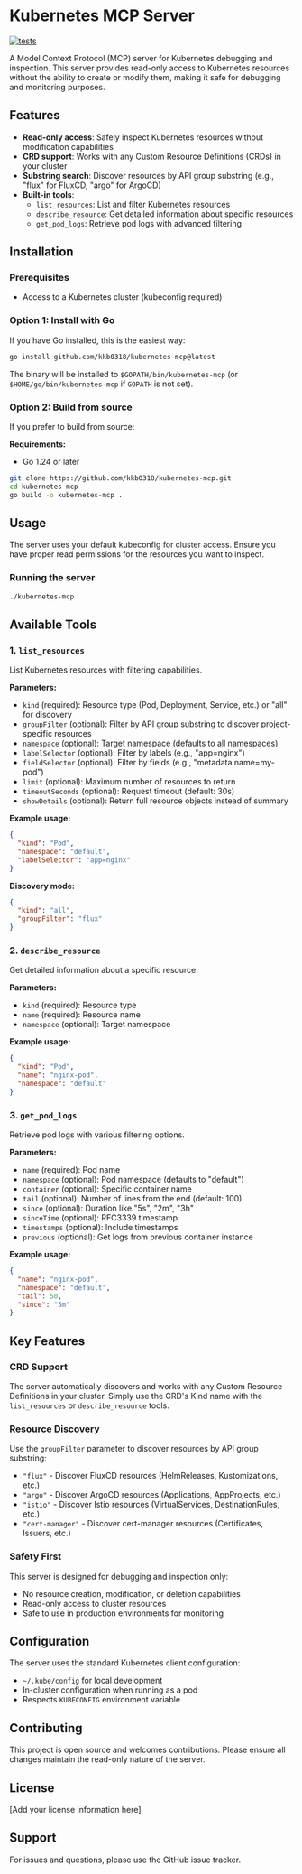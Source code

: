# Kubernetes MCP Server

[![tests](https://github.com/kkb0318/kubernetes-mcp/actions/workflows/test.yml/badge.svg?branch=main)](https://github.com/kkb0318/kubernetes-mcp/actions/workflows/test.yml)

A Model Context Protocol (MCP) server for Kubernetes debugging and inspection. This server provides read-only access to Kubernetes resources without the ability to create or modify them, making it safe for debugging and monitoring purposes.

## Features

- **Read-only access**: Safely inspect Kubernetes resources without modification capabilities
- **CRD support**: Works with any Custom Resource Definitions (CRDs) in your cluster
- **Substring search**: Discover resources by API group substring (e.g., "flux" for FluxCD, "argo" for ArgoCD)
- **Built-in tools**:
  - `list_resources`: List and filter Kubernetes resources
  - `describe_resource`: Get detailed information about specific resources
  - `get_pod_logs`: Retrieve pod logs with advanced filtering

## Installation

### Prerequisites

- Access to a Kubernetes cluster (kubeconfig required)

### Option 1: Install with Go

If you have Go installed, this is the easiest way:

```bash
go install github.com/kkb0318/kubernetes-mcp@latest
```

The binary will be installed to `$GOPATH/bin/kubernetes-mcp` (or `$HOME/go/bin/kubernetes-mcp` if `GOPATH` is not set).

### Option 2: Build from source

If you prefer to build from source:

**Requirements:**
- Go 1.24 or later

```bash
git clone https://github.com/kkb0318/kubernetes-mcp.git
cd kubernetes-mcp
go build -o kubernetes-mcp .
```

## Usage

The server uses your default kubeconfig for cluster access. Ensure you have proper read permissions for the resources you want to inspect.

### Running the server

```bash
./kubernetes-mcp
```

## Available Tools

### 1. `list_resources`

List Kubernetes resources with filtering capabilities.

**Parameters:**
- `kind` (required): Resource type (Pod, Deployment, Service, etc.) or "all" for discovery
- `groupFilter` (optional): Filter by API group substring to discover project-specific resources
- `namespace` (optional): Target namespace (defaults to all namespaces)
- `labelSelector` (optional): Filter by labels (e.g., "app=nginx")
- `fieldSelector` (optional): Filter by fields (e.g., "metadata.name=my-pod")
- `limit` (optional): Maximum number of resources to return
- `timeoutSeconds` (optional): Request timeout (default: 30s)
- `showDetails` (optional): Return full resource objects instead of summary

**Example usage:**
```json
{
  "kind": "Pod",
  "namespace": "default",
  "labelSelector": "app=nginx"
}
```

**Discovery mode:**
```json
{
  "kind": "all",
  "groupFilter": "flux"
}
```

### 2. `describe_resource`

Get detailed information about a specific resource.

**Parameters:**
- `kind` (required): Resource type
- `name` (required): Resource name
- `namespace` (optional): Target namespace

**Example usage:**
```json
{
  "kind": "Pod",
  "name": "nginx-pod",
  "namespace": "default"
}
```

### 3. `get_pod_logs`

Retrieve pod logs with various filtering options.

**Parameters:**
- `name` (required): Pod name
- `namespace` (optional): Pod namespace (defaults to "default")
- `container` (optional): Specific container name
- `tail` (optional): Number of lines from the end (default: 100)
- `since` (optional): Duration like "5s", "2m", "3h"
- `sinceTime` (optional): RFC3339 timestamp
- `timestamps` (optional): Include timestamps
- `previous` (optional): Get logs from previous container instance

**Example usage:**
```json
{
  "name": "nginx-pod",
  "namespace": "default",
  "tail": 50,
  "since": "5m"
}
```

## Key Features

### CRD Support

The server automatically discovers and works with any Custom Resource Definitions in your cluster. Simply use the CRD's Kind name with the `list_resources` or `describe_resource` tools.

### Resource Discovery

Use the `groupFilter` parameter to discover resources by API group substring:

- `"flux"` - Discover FluxCD resources (HelmReleases, Kustomizations, etc.)
- `"argo"` - Discover ArgoCD resources (Applications, AppProjects, etc.)
- `"istio"` - Discover Istio resources (VirtualServices, DestinationRules, etc.)
- `"cert-manager"` - Discover cert-manager resources (Certificates, Issuers, etc.)

### Safety First

This server is designed for debugging and inspection only:
- No resource creation, modification, or deletion capabilities
- Read-only access to cluster resources
- Safe to use in production environments for monitoring

## Configuration

The server uses the standard Kubernetes client configuration:
- `~/.kube/config` for local development
- In-cluster configuration when running as a pod
- Respects `KUBECONFIG` environment variable

## Contributing

This project is open source and welcomes contributions. Please ensure all changes maintain the read-only nature of the server.

## License

[Add your license information here]

## Support

For issues and questions, please use the GitHub issue tracker.
